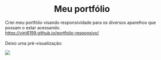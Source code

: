 <h1 align="center">Meu portfólio</h1>

Criei meu portfólio visando responsividade para os diversos aparelhos que possam o estar acessando.<br>
<a src="https://vini6199.github.io/portfolio-responsivo/">https://vini6199.github.io/portfolio-responsivo/</a>
<br><br>
Deixo uma pré-visualização:

<img align="center" src="[https://github.com/Vini6199/portfolio-responsivo/assets/140624273/3c0fab3b-6f80-42a8-b5e6-67c70a67e1fd](https://github.com/Vini6199/portfolio-responsivo/issues/5)"></img>


